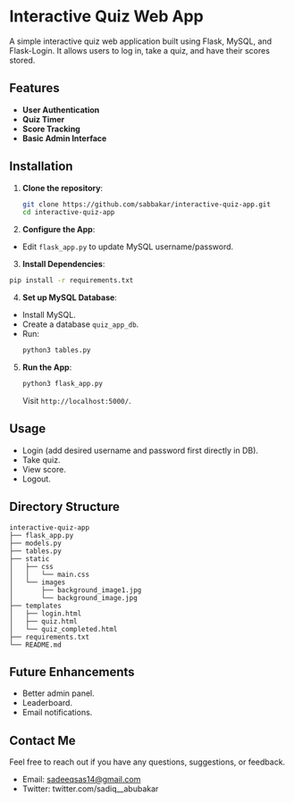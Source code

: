 # Interactive Quiz Web App

A simple interactive quiz web application built using Flask, MySQL, and Flask-Login. It allows users to log in, take a quiz, and have their scores stored.

## Features
- **User Authentication**
- **Quiz Timer**
- **Score Tracking**
- **Basic Admin Interface**

## Installation

1. **Clone the repository**:
   ```bash
   git clone https://github.com/sabbakar/interactive-quiz-app.git
   cd interactive-quiz-app
   ```
2.  **Configure the App**:
   - Edit `flask_app.py` to update MySQL username/password.

3.  **Install Dependencies**:
   ```bash
   pip install -r requirements.txt
   ```

4.  **Set up MySQL Database**:
   - Install MySQL.
   - Create a database `quiz_app_db`.
   - Run:
     ```bash
     python3 tables.py
     ```

5. **Run the App**:
   ```bash
   python3 flask_app.py
   ```

   Visit `http://localhost:5000/`.

## Usage

- Login (add desired username and password first directly in DB).
- Take quiz.
- View score.
- Logout.

## Directory Structure

```
interactive-quiz-app
├── flask_app.py
├── models.py
├── tables.py
├── static
│   ├── css
│   │   └── main.css
│   └── images
│       ├── background_image1.jpg
│       └── background_image.jpg
├── templates
│   ├── login.html
│   ├── quiz.html
│   └── quiz_completed.html
├── requirements.txt
└── README.md
```

## Future Enhancements
- Better admin panel.
- Leaderboard.
- Email notifications.

## Contact Me

Feel free to reach out if you have any questions, suggestions, or feedback.

- Email: sadeeqsas14@gmail.com
- Twitter: twitter.com/sadiq__abubakar
